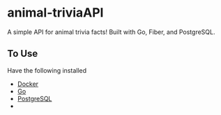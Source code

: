 # animal-triviaAPI

A simple API for animal trivia facts! Built with Go, Fiber, and PostgreSQL.

## To Use

Have the following installed

- [Docker](https://www.docker.com/get-started)
- [Go](https://golang.org/doc/install)
- [PostgreSQL](https://www.postgresql.org/download/)
- 

